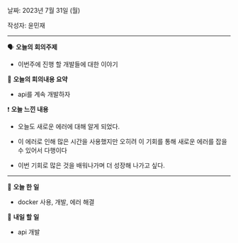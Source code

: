날짜: 2023년 7월 31일 (월)

작성자: 윤민재

---

<aside>

🗣 **오늘의 회의주제**

</aside>

- 이번주에 진행 할 개발들에 대한 이야기

<aside>

🎢 **오늘의 회의내용 요약**

</aside>

- api를 계속 개발하자

<aside>

❗ **오늘 느낀 내용**

</aside>

- 오늘도 새로운 에러에 대해 알게 되었다.

- 이 에러로 인해 많은 시간을 사용했지만 오히려 이 기회를 통해 새로운 에러를 잡을 수 있어서 다행이다

- 이번 기회로 많은 것을 배워나가며 더 성장해 나가고 싶다.

---

<aside>

🎵 **오늘 한 일**

</aside>

- docker 사용, 개발, 에러 해결

<aside>

🥊 **내일 할 일**

</aside>

- api 개발
